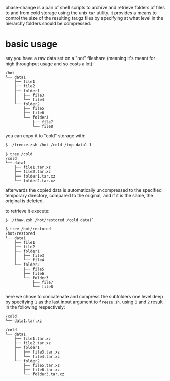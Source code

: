 phase-change is a pair of shell scripts to archive and retrieve folders of
files to and from cold storage using the unix `tar` utility.  it provides a
means to control the size of the resulting tar.gz files by specifying at what
level in the hierarchy folders should be compressed.

# basic usage #

say you have a raw data set on a "hot" fileshare (meaning it's meant for high
throughput usage and so costs a lot):

```
/hot
└── data1
    ├── file1
    ├── file2
    ├── folder1
    │   ├── file3
    │   └── file4
    └── folder2
        ├── file5
        ├── file6
        └── folder3
            ├── file7
            └── file8
```

you can copy it to "cold" storage with:

```
$ ./freeze.zsh /hot /cold /tmp data1 1

$ tree /cold
/cold
└── data1
    ├── file1.tar.xz
    ├── file2.tar.xz
    ├── folder1.tar.xz
    └── folder2.tar.xz
```

afterwards the copied data is automatically uncompressed to the specified
temporary directory, compared to the original, and if it is the same, the
original is deleted.

to retrieve it execute:

```
$ ./thaw.zsh /hot/restored /cold data1`

$ tree /hot/restored 
/hot/restored
└── data1
    ├── file1
    ├── file2
    ├── folder1
    │   ├── file3
    │   └── file4
    └── folder2
        ├── file5
        ├── file6
        └── folder3
            ├── file7
            └── file8
```

here we chose to concatenate and compress the subfolders one level deep by
specifying `1` as the last input argument to `freeze.sh`.  using `0` and `2`
result in the following respectively:

```
/cold
└── data1.tar.xz
```

```
/cold
└── data1
    ├── file1.tar.xz
    ├── file2.tar.xz
    ├── folder1
    │   ├── file3.tar.xz
    │   └── file4.tar.xz
    └── folder2
        ├── file5.tar.xz
        ├── file6.tar.xz
        └── folder3.tar.xz
```

